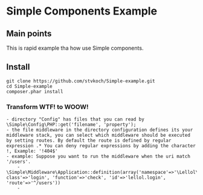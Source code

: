 # Simple Components Example


## Main points

This is rapid example tha how use Simple components.


## Install
	git clone https://github.com/stvkoch/Simple-example.git
	cd Simple-example
	composer.phar install


### Transform WTF! to WOOW!


	- directory "Config" has files that you can read by \Simple\Config\PHP::get('filename', 'property');
	- the file middleware in the directory configuration defines its your middleware stack, you can select which middleware should be executed by setting routes. By default the route is defined by regular expression .* You can deny regular expressions by adding the character !, Example: '!404$'
	- example: Suppose you want to run the middleware when the uri match '/users'.
		- \Simple\Middleware\Application::definition(array('namespace'=>'\Lellol\Middleware', class'=>'login', 'function'=>'check', 'id'=>'lellol.login', 'route'=>'^/users'))
		- 
		
